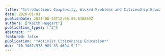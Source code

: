 ```yaml
---
title: "Introduction: Complexity, Wicked Problems and Citizenship Education"
date: 2020-01-01
publishDate: 2021-08-20T12:05:59.810680Z
authors: ["Keith Heggart"]
publication_types: ["2"]
abstract: ""
featured: false
publication: "*Activist Citizenship Education*"
doi: "10.1007/978-981-33-4694-9_1"
---
```


